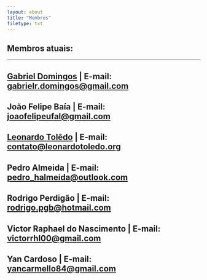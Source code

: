 ```yaml
---
layout: about
title: "Membros"
filetype: txt
---
```


## Membros atuais:
---

**[Gabriel Domingos](https://gabrielrdomingos.github.io/ "I'm Gabriel.")** | **E-mail:** [gabrielr.domingos@gmail.com](mailto:gabrielr.domingos@gmail.com "Gabriel's E-mail")
---

**João Felipe Baía** | **E-mail:** [joaofelipeufal@gmail.com](mailto:joaofelipeufal@gmail.com "João's E-mail")
---

**[Leonardo Tolêdo](http://leonardotoledo.org/ "I'm Leonardo")** | **E-mail:** [contato@leonardotoledo.org](mailto:contato@leonardotoledo.org "Leonardo's E-mail")
---

**Pedro Almeida** | **E-mail:** [pedro_halmeida@outlook.com](mailto:pedro_halmeida@outlook.com "Pedro's E-mail")
---

**Rodrigo Perdigão** | **E-mail:** [rodrigo.pgb@hotmail.com](mailto:rodrigo.pgb@hotmail.com "Rodrigo's E-mail")
---

**Victor Raphael do Nascimento** | **E-mail:** [victorrhl00@gmail.com](mailto:victorrhl00@gmail.com "Rodrigo's E-mail")
---

**Yan Cardoso** | **E-mail:** [yancarmello84@gmail.com](mailto:yancarmello84@gmail.com "Yan's E-mail")
---

